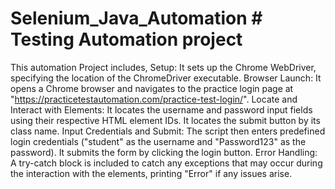 # Selenium_Java_Automation # Testing Automation project 
This automation Project includes, 
Setup: It sets up the Chrome WebDriver, specifying the location of the ChromeDriver executable.
Browser Launch: It opens a Chrome browser and navigates to the practice login page at "https://practicetestautomation.com/practice-test-login/".
Locate and Interact with Elements:
It locates the username and password input fields using their respective HTML element IDs.
It locates the submit button by its class name.
Input Credentials and Submit:
The script then enters predefined login credentials ("student" as the username and "Password123" as the password).
It submits the form by clicking the login button.
Error Handling: A try-catch block is included to catch any exceptions that may occur during the interaction with the elements, printing "Error" if any issues arise.
